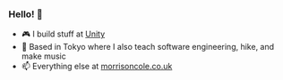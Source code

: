 ### Hello! 👋

- 🎮 I build stuff at [Unity](https://unity.com/)
- 🌱 Based in Tokyo where I also teach software engineering, hike, and make music
- 📫 Everything else at [morrisoncole.co.uk](https://morrisoncole.co.uk/)

<!--
**MorrisonCole/MorrisonCole** is a ✨ _special_ ✨ repository because its `README.md` (this file) appears on your GitHub profile.

Here are some ideas to get you started:

- 🔭 I’m currently working on ...
- 🌱 I’m currently learning ...
- 👯 I’m looking to collaborate on ...
- 🤔 I’m looking for help with ...
- 💬 Ask me about ...
- 📫 How to reach me: ...
- 😄 Pronouns: ...
- ⚡ Fun fact: ...
-->
